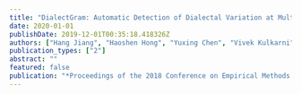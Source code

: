 ```yaml
---
title: "DialectGram: Automatic Detection of Dialectal Variation at Multiple Geographic Resolutions"
date: 2020-01-01
publishDate: 2019-12-01T00:35:18.418326Z
authors: ["Hang Jiang", "Haoshen Hong", "Yuxing Chen", "Vivek Kulkarni"]
publication_types: ["2"]
abstract: ""
featured: false
publication: "*Proceedings of the 2018 Conference on Empirical Methods in Natural Language Processing*"
---
```


